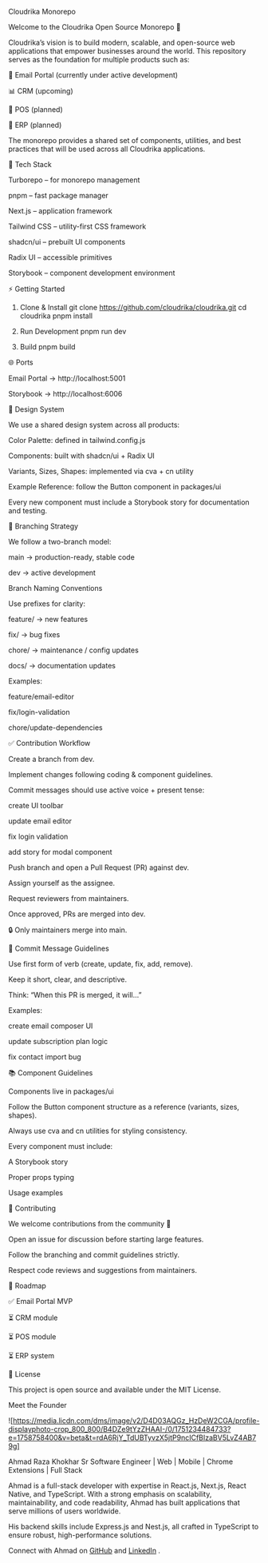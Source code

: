 Cloudrika Monorepo

Welcome to the Cloudrika Open Source Monorepo 🎉

Cloudrika’s vision is to build modern, scalable, and open-source web applications that empower businesses around the world.
This repository serves as the foundation for multiple products such as:

📧 Email Portal (currently under active development)

📊 CRM (upcoming)

🛒 POS (planned)

🏢 ERP (planned)

The monorepo provides a shared set of components, utilities, and best practices that will be used across all Cloudrika applications.

🚀 Tech Stack

Turborepo
 – for monorepo management

pnpm
 – fast package manager

Next.js
 – application framework

Tailwind CSS
 – utility-first CSS framework

shadcn/ui
 – prebuilt UI components

Radix UI
 – accessible primitives

Storybook
 – component development environment

⚡ Getting Started
1. Clone & Install
git clone https://github.com/cloudrika/cloudrika.git
cd cloudrika
pnpm install

2. Run Development
pnpm run dev

3. Build
pnpm build

🌐 Ports

Email Portal → http://localhost:5001

Storybook → http://localhost:6006

🎨 Design System

We use a shared design system across all products:

Color Palette: defined in tailwind.config.js

Components: built with shadcn/ui + Radix UI

Variants, Sizes, Shapes: implemented via cva + cn utility

Example Reference: follow the Button component in packages/ui

Every new component must include a Storybook story for documentation and testing.

🔀 Branching Strategy

We follow a two-branch model:

main → production-ready, stable code

dev → active development

Branch Naming Conventions

Use prefixes for clarity:

feature/<name> → new features

fix/<name> → bug fixes

chore/<name> → maintenance / config updates

docs/<name> → documentation updates

Examples:

feature/email-editor

fix/login-validation

chore/update-dependencies

✅ Contribution Workflow

Create a branch from dev.

Implement changes following coding & component guidelines.

Commit messages should use active voice + present tense:

create UI toolbar

update email editor

fix login validation

add story for modal component

Push branch and open a Pull Request (PR) against dev.

Assign yourself as the assignee.

Request reviewers from maintainers.

Once approved, PRs are merged into dev.

🔒 Only maintainers merge into main.

📝 Commit Message Guidelines

Use first form of verb (create, update, fix, add, remove).

Keep it short, clear, and descriptive.

Think: “When this PR is merged, it will…”

Examples:

create email composer UI

update subscription plan logic

fix contact import bug

📚 Component Guidelines

Components live in packages/ui

Follow the Button component structure as a reference (variants, sizes, shapes).

Always use cva and cn utilities for styling consistency.

Every component must include:

A Storybook story

Proper props typing

Usage examples

🤝 Contributing

We welcome contributions from the community 💙

Open an issue for discussion before starting large features.

Follow the branching and commit guidelines strictly.

Respect code reviews and suggestions from maintainers.

📌 Roadmap

✅ Email Portal MVP

⏳ CRM module

⏳ POS module

⏳ ERP system

📄 License

This project is open source and available under the MIT License.

Meet the Founder

![https://media.licdn.com/dms/image/v2/D4D03AQGz_HzDeW2CGA/profile-displayphoto-crop_800_800/B4DZe9tYzZHAAI-/0/1751234484733?e=1758758400&v=beta&t=rdA6RjY_TdUBTyvzX5jtP9ncICfBIzaBV5LvZ4AB79g]

Ahmad Raza Khokhar
Sr Software Engineer | Web | Mobile | Chrome Extensions | Full Stack

Ahmad is a full-stack developer with expertise in React.js, Next.js, React Native, and TypeScript. With a strong emphasis on scalability, maintainability, and code readability, Ahmad has built applications that serve millions of users worldwide.

His backend skills include Express.js and Nest.js, all crafted in TypeScript to ensure robust, high-performance solutions.

Connect with Ahmad on [GitHub](https://github.com/AhmadRazaKhokhar1)
 and [LinkedIn](https://www.linkedin.com/in/ahmad-raza-khokhar/)
.